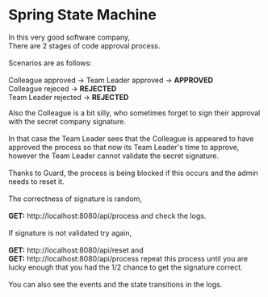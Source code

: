 # Spring State Machine

In this very good software company, <br/>
There are 2 stages of code approval process. <br/><br/>
Scenarios are as follows: <br/><br/>
Colleague approved ->  Team Leader approved -> **APPROVED** <br/>
Colleague rejeced -> **REJECTED** <br/>
Team Leader rejected -> **REJECTED** <br/>

Also the Colleague is a bit silly, who sometimes forget to sign their approval with the secret company
signature. <br/> <br/>
In that case the Team Leader sees that the Colleague is appeared to have approved the process so that now its Team
Leader's time
to approve, however the Team Leader cannot validate the secret signature. <br/><br/>
Thanks to Guard, the process is being blocked if this occurs and the admin needs to reset it. <br/><br/>
The correctness of signature is random, <br/><br/>
**GET:** http://localhost:8080/api/process and check the logs. <br/><br/>
If signature is not validated try again, <br/><br/>
**GET:** http://localhost:8080/api/reset and<br/>
**GET:** http://localhost:8080/api/process repeat this process until you are lucky enough that you had the 1/2 chance to
get
the signature correct. <br/><br/>
You can also see the events and the state transitions in the logs. 
